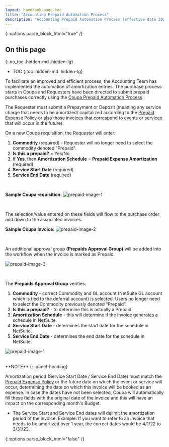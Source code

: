 ```yaml
---
layout: handbook-page-toc
title: "Accounting Prepaid Automation Process"
description: "Accounting Prepaid Automation Process (effective date 2022-04-01)"
---
```


{::options parse_block_html="true" /}

<link rel="stylesheet" type="text/css" href="/stylesheets/biztech.css" />

## On this page
{:.no_toc .hidden-md .hidden-lg}

- TOC
{:toc .hidden-md .hidden-lg}


To facilitate an improved and efficient process, the Accounting Team has implemented the automation of amortization entries. The purchase process starts in Coupa and Requesters have been directed to submit prepaid purchases correctly using the [Coupa Prepaid Automation Process](https://about.gitlab.com/handbook/business-technology/enterprise-applications/guides/coupa-prepaid/).

The Requester must submit a Prepayment or Deposit (meaning any service charge that needs to be amortized/ capitalized according to the [Prepaid Expense Policy](https://about.gitlab.com/handbook/finance/accounting/#prepaid-expense-policy) or also those invoices that correspond to events or services that will occur in the future).

On a new Coupa requisition, the Requester will enter:
1. **Commodity** (required) - Requester will no longer need to select the commodity denoted “Prepaid".
1. **Is this a prepaid?** = Yes/No
1. If **Yes**, then **Amortization Schedule** = **Prepaid Expense Amortization** (required)
1. **Service Start Date** (required)
1. **Service End Date** (required)

<br>

**Sample Coupa requisition:**
![prepaid-image-1](/handbook/finance/accounting/prepaid/images/prepaid1a.png)

<br>

The selection/value entered on these fields will flow to the purchase order and down to the associated invoices.

**Sample Coupa Invoice:**
![prepaid-image-2](/handbook/finance/accounting/prepaid/images/prepaid2a.png)

<br>

An additional approval group **(Prepaids Approval Group)** will be added into the workflow when the invoice is marked as Prepaid.

![prepaid-image-3](/handbook/finance/accounting/prepaid/images/prepaid3a.png)

<br>

The **Prepaids Approval Group** verifies:

1. **Commodity** - correct Commodity and GL account (NetSuite GL account which is tied to the deferral account) is selected. Users no longer need to select the Commodity previously denoted “Prepaid”.
1. **Is this a prepaid?** - to determine this is actually a Prepaid.
1. **Amortization Schedule** - this will determine if the invoice generates a schedule in NetSuite.
1. **Service Start Date** - determines the start date for the schedule in NetSuite.
1. **Service End Date** - determines the end date for the schedule in NetSuite.

![prepaid-image-1](/handbook/finance/accounting/prepaid/images/prepaid1a.png)

<br>

<div class="panel panel-info">
**NOTE**
{: .panel-heading}
<div class="panel-body">

Amortization period (Service Start Date / Service End Date) must match the [Prepaid Expense Policy](https://about.gitlab.com/handbook/finance/accounting/#prepaid-expense-policy) or the future date on which the event or service will occur, determining the date on which this invoice will be booked as an expense.  In case the dates have not been selected, Coupa will automatically fill these fields with the original date of the invoice and this will have an impact on the corresponding month's Budget.

- The Service Start and Service End dates will delimit the amortization period of the invoice. Example: If you want to refer to an invoice that needs to be amortized over 1 year, the correct dates would be 4/1/22 to 3/31/23.


</div>
</div>

{::options parse_block_html="false" /}
